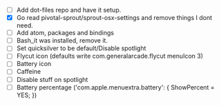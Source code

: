 - [ ] Add dot-files repo and have it setup.
- [x] Go read pivotal-sprout/sprout-osx-settings and remove things I dont need.
- [ ] Add atom, packages and bindings
- [ ] Bash_it was installed, remove it.
- [ ] Set quicksilver to be default/Disable spotlight
- [ ] Flycut icon (defaults write com.generalarcade.flycut menuIcon 3)
- [ ] Battery icon
- [ ] Caffeine
- [ ] Disable stuff on spotlight
- [ ] Battery percentage ('com.apple.menuextra.battery': { ShowPercent = YES; })
